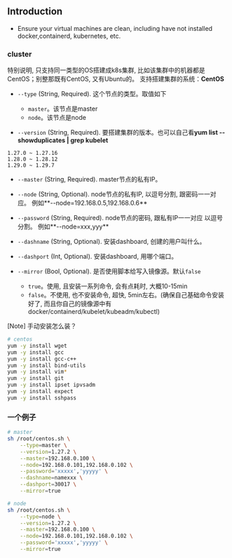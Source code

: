 

## Introduction

* Ensure your virtual machines are clean, including have not installed docker,containerd, kubernetes, etc.

### cluster

特别说明, 只支持同一类型的OS搭建成k8s集群, 比如该集群中的机器都是CentOS；别整那既有CentOS, 又有Ubuntu的。
支持搭建集群的系统：**CentOS**

* `--type` (String, Required). 这个节点的类型。取值如下
  - `master`。该节点是master
  - `node`。该节点是node

* `--version` (String, Required). 要搭建集群的版本。也可以自己看**yum list --showduplicates | grep kubelet**
```
1.27.0 ~ 1.27.16
1.28.0 ~ 1.28.12
1.29.0 ~ 1.29.7
```

* `--master` (String, Required). master节点的私有IP。

* `--node` (String, Optional). node节点的私有IP, 以逗号分割, 跟密码一一对应。
  例如**--node=192.168.0.5,192.168.0.6**

* `--password` (String, Required). node节点的密码, 跟私有IP一一对应 以逗号分割。
  例如**--node=xxx,yyy**

* `--dashname` (String, Optional). 安装dashboard, 创建的用户叫什么。

* `--dashport` (Int, Optional). 安装dashboard, 用哪个端口。

* `--mirror` (Bool, Optional). 是否使用脚本给写入镜像源。默认`false`
  - `true`。使用, 且安装一系列命令, 会有点耗时, 大概10-15min
  - `false`。不使用, 也不安装命令, 超快, 5min左右。(确保自己基础命令安装好了, 而且你自己的镜像源中有docker/containerd/kubelet/kubeadm/kubectl)

[Note] 手动安装怎么装？
```bash
# centos
yum -y install wget
yum -y install gcc
yum -y install gcc-c++
yum -y install bind-utils
yum -y install vim*
yum -y install git
yum -y install ipset ipvsadm
yum -y install expect
yum -y install sshpass
```

### 一个例子
```bash
# master
sh /root/centos.sh \
	--type=master \
	--version=1.27.2 \
	--master=192.168.0.100 \
	--node=192.168.0.101,192.168.0.102 \
	--password='xxxxx','yyyyy' \
	--dashname=namexxx \
	--dashport=30017 \
	--mirror=true

# node
sh /root/centos.sh \
	--type=node \
	--version=1.27.2 \
	--master=192.168.0.100 \
	--node=192.168.0.101,192.168.0.102 \
	--password='xxxxx','yyyyy' \
	--mirror=true
```

